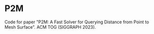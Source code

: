 # P2M
Code for paper "P2M: A Fast Solver for Querying Distance from Point to Mesh Surface". ACM TOG (SIGGRAPH 2023).
